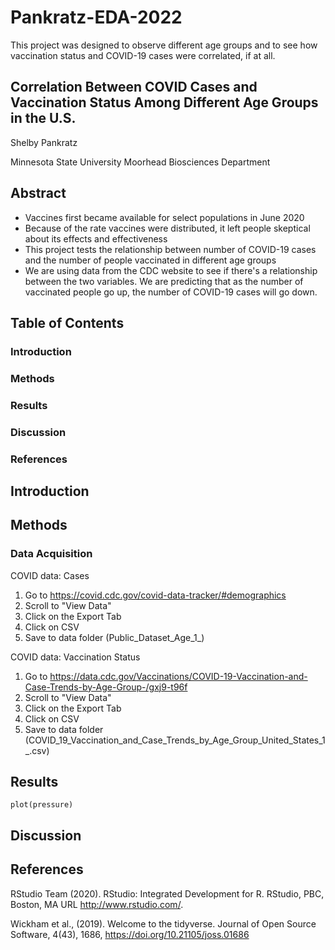 # Pankratz-EDA-2022

This project was designed to observe different age groups and to see how vaccination status and COVID-19 cases were correlated, if at all.

## Correlation Between COVID Cases and Vaccination Status Among Different Age Groups in the U.S.

Shelby Pankratz

Minnesota State University Moorhead Biosciences Department

## Abstract

-   Vaccines first became available for select populations in June 2020
-   Because of the rate vaccines were distributed, it left people skeptical about its effects and effectiveness
-   This project tests the relationship between number of COVID-19 cases and the number of people vaccinated in different age groups
-   We are using data from the CDC website to see if there's a relationship between the two variables. We are predicting that as the number of vaccinated people go up, the number of COVID-19 cases will go down.

## Table of Contents

### Introduction

### Methods

### Results

### Discussion

### References

## Introduction

## Methods

### Data Acquisition

COVID data: Cases

1.  Go to <https://covid.cdc.gov/covid-data-tracker/#demographics>
2.  Scroll to "View Data"
3.  Click on the Export Tab
4.  Click on CSV
5.  Save to data folder (Public_Dataset_Age_1\_)

COVID data: Vaccination Status

1.  Go to <https://data.cdc.gov/Vaccinations/COVID-19-Vaccination-and-Case-Trends-by-Age-Group-/gxj9-t96f>
2.  Scroll to "View Data"
3.  Click on the Export Tab
4.  Click on CSV
5.  Save to data folder (COVID_19_Vaccination_and_Case_Trends_by_Age_Group_United_States_1\_.csv)

## Results

```{r pressure, echo=FALSE}
plot(pressure)
```

## Discussion

## References

RStudio Team (2020). RStudio: Integrated Development for R. RStudio, PBC, Boston, MA URL <http://www.rstudio.com/>.

Wickham et al., (2019). Welcome to the tidyverse. Journal of Open Source Software, 4(43), 1686, <https://doi.org/10.21105/joss.01686>
